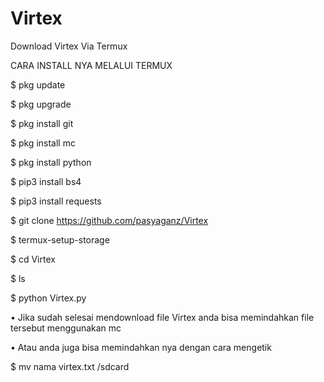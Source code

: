 # Virtex
Download Virtex Via Termux

CARA INSTALL NYA MELALUI TERMUX


$ pkg update

$ pkg upgrade

$ pkg install git

$ pkg install mc

$ pkg install python

$ pip3 install bs4

$ pip3 install requests

$ git clone https://github.com/pasyaganz/Virtex

$ termux-setup-storage

$ cd Virtex

$ ls
 
$ python Virtex.py

• Jika sudah selesai mendownload file Virtex anda bisa memindahkan file tersebut menggunakan mc

• Atau anda juga bisa memindahkan nya dengan cara mengetik

$ mv nama virtex.txt /sdcard
